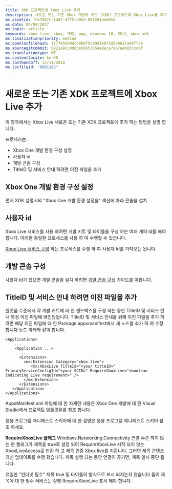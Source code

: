```yaml
---
title: XDK 프로젝트에 Xbox Live 추가
description: 새로운 또는 기존 Xbox 개발자 키트 (XDK) 프로젝트에 Xbox Live를 추가 하는 방법을 알아봅니다.
ms.assetid: fc6f987c-1a87-4ff5-b063-891591aa6653
ms.date: 04/04/2017
ms.topic: article
keywords: xbox live, xbox, 게임, uwp, windows 10, 하나는 xbox xdk
ms.localizationpriority: medium
ms.openlocfilehash: f17765b09dcb0b6f5c89d168f2d3d9611a60ffa6
ms.sourcegitcommit: 8921a9cc0dd3e5665345ae8eca7ab7aeb83ccc6f
ms.translationtype: MT
ms.contentlocale: ko-KR
ms.lasthandoff: 12/11/2018
ms.locfileid: "8881162"
---
```

# <a name="add-xbox-live-to-a-new-or-existing-xdk-project"></a>새로운 또는 기존 XDK 프로젝트에 Xbox Live 추가

이 항목에서는 Xbox Live 새로운 또는 기존 XDK 프로젝트에 추가 하는 방법을 설명 합니다.

프로세스는.

- Xbox One 개발 환경 구성 설정
- 사용자 id
- 개발 콘솔 구성
- TitleID 및 서비스 안내 하려면 이진 파일을 추가


## <a name="setup-up-your-xbox-one-development-environment"></a>Xbox One 개발 환경 구성 설정
먼저 XDK 설명서의 "Xbox One 개발 환경 설정을" 섹션에 따라 콘솔을 설치

## <a name="get-your-ids"></a>사용자 id

Xbox Live 서비스를 사용 하려면 개발 키트 및 타이틀을 구성 하는 여러 개의 Id를 해야 합니다. 이러한 동일한 프로세스를 사용 하 여 수행할 수 있습니다.

[Xbox Live 서비스 구성](../xbox-live-service-configuration.md) 하는 프로세스를 수행 하 여 사용자 Id를 가져오는 됩니다.

## <a name="configure-your-development-console"></a>개발 콘솔 구성

사용자 Id가 있으면 개발 콘솔을 설치 하려면 [개발 콘솔 구성](configure-your-development-console.md) 가이드를 따릅니다.

## <a name="add-the-titleid-and-scid-to-your-binary"></a>TitleID 및 서비스 안내 하려면 이진 파일을 추가
플랫폼 수준에서 각 개발 키트에 대 한 샌드박스를 구성 하는 동안 TitleID 및 서비스 안내 특정 이진 파일에 바인딩됩니다. TitleID 및 서비스 안내를 위해 이진 파일을 추가 하려면 해당 이진 파일에 대 한 Package.appxmanifest에서 새 노드를 추가 하 여 수정 합니다 <Extensions> 노드 아래와 같이 합니다.

```
<Applications>
    ...
    <Application ...>
      ...
      <Extensions>
        <mx:Extension Category="xbox.live">
           <mx:XboxLive TitleId="<your titleID>" PrimaryServiceConfigId="<your SCID>" RequireXboxLive="<boolean indicating Live requirement>" />
        </mx:Extension>
      </Extensions>
   </Application>
</Applications>
```

AppxManifest.xml 파일에 대 한 자세한 내용은 Xbox One 개발에 대 한 Visual Studio에서 프로젝트 템플릿을를 참조 합니다.

응용 프로그램 매니페스트 스키마에 대 한 설명은 응용 프로그램 매니페스트 스키마 참조 하세요.

**RequireXboxLive 플래그** Windows.Networking.Connectivity 연결 수준 하지 않는 한 플래그가 제목을 true로 설정 되어 RequireXboxLive 시작 되지 않는 XboxLiveAccess로 반환 하 고 제목 인증 Xbox live를 지웁니다. 그러면 제목 콘텐츠 최신 업데이트를 수행 했습니다. 제목 실행 되는 동안 연결이 끊기면, 제목 일시 중단 됩니다.

유일한 "인터넷 필수" 제목 true 및 타이틀이 방식으로 표시 되지는지 않습니다 들이 제목에 대 한 필수 서비스는 실행 RequireXboxLive 표시 해야 합니다.
